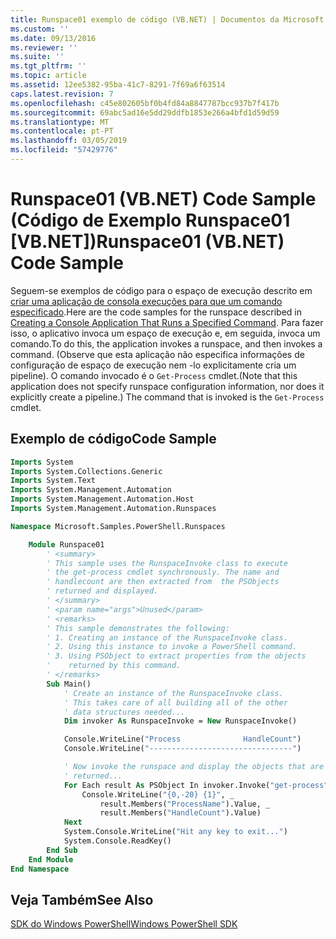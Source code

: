 ```yaml
---
title: Runspace01 exemplo de código (VB.NET) | Documentos da Microsoft
ms.custom: ''
ms.date: 09/13/2016
ms.reviewer: ''
ms.suite: ''
ms.tgt_pltfrm: ''
ms.topic: article
ms.assetid: 12ee5382-95ba-41c7-8291-7f69a6f63514
caps.latest.revision: 7
ms.openlocfilehash: c45e802605bf0b4fd84a8847787bcc937b7f417b
ms.sourcegitcommit: 69abc5ad16e5dd29ddfb1853e266a4bfd1d59d59
ms.translationtype: MT
ms.contentlocale: pt-PT
ms.lasthandoff: 03/05/2019
ms.locfileid: "57429776"
---
```

# <a name="runspace01-vbnet-code-sample"></a><span data-ttu-id="b52ed-102">Runspace01 (VB.NET) Code Sample (Código de Exemplo Runspace01 [VB.NET])</span><span class="sxs-lookup"><span data-stu-id="b52ed-102">Runspace01 (VB.NET) Code Sample</span></span>

<span data-ttu-id="b52ed-103">Seguem-se exemplos de código para o espaço de execução descrito em [criar uma aplicação de consola execuções para que um comando especificado](http://msdn.microsoft.com/en-us/793a6570-a072-4799-840b-172f28ce620e).</span><span class="sxs-lookup"><span data-stu-id="b52ed-103">Here are the code samples for the runspace described in [Creating a Console Application That Runs a Specified Command](http://msdn.microsoft.com/en-us/793a6570-a072-4799-840b-172f28ce620e).</span></span> <span data-ttu-id="b52ed-104">Para fazer isso, o aplicativo invoca um espaço de execução e, em seguida, invoca um comando.</span><span class="sxs-lookup"><span data-stu-id="b52ed-104">To do this, the application invokes a runspace, and then invokes a command.</span></span> <span data-ttu-id="b52ed-105">(Observe que esta aplicação não especifica informações de configuração de espaço de execução nem -lo explicitamente cria um pipeline). O comando invocado é o `Get-Process` cmdlet.</span><span class="sxs-lookup"><span data-stu-id="b52ed-105">(Note that this application does not specify runspace configuration information, nor does it explicitly create a pipeline.) The command that is invoked is the `Get-Process` cmdlet.</span></span>

## <a name="code-sample"></a><span data-ttu-id="b52ed-106">Exemplo de código</span><span class="sxs-lookup"><span data-stu-id="b52ed-106">Code Sample</span></span>

```vb
Imports System
Imports System.Collections.Generic
Imports System.Text
Imports System.Management.Automation
Imports System.Management.Automation.Host
Imports System.Management.Automation.Runspaces

Namespace Microsoft.Samples.PowerShell.Runspaces

    Module Runspace01
        ' <summary>
        ' This sample uses the RunspaceInvoke class to execute
        ' the get-process cmdlet synchronously. The name and
        ' handlecount are then extracted from  the PSObjects
        ' returned and displayed.
        ' </summary>
        ' <param name="args">Unused</param>
        ' <remarks>
        ' This sample demonstrates the following:
        ' 1. Creating an instance of the RunspaceInvoke class.
        ' 2. Using this instance to invoke a PowerShell command.
        ' 3. Using PSObject to extract properties from the objects
        '    returned by this command.
        ' </remarks>
        Sub Main()
            ' Create an instance of the RunspaceInvoke class.
            ' This takes care of all building all of the other
            ' data structures needed...
            Dim invoker As RunspaceInvoke = New RunspaceInvoke()

            Console.WriteLine("Process              HandleCount")
            Console.WriteLine("--------------------------------")

            ' Now invoke the runspace and display the objects that are
            ' returned...
            For Each result As PSObject In invoker.Invoke("get-process")
                Console.WriteLine("{0,-20} {1}", _
                    result.Members("ProcessName").Value, _
                    result.Members("HandleCount").Value)
            Next
            System.Console.WriteLine("Hit any key to exit...")
            System.Console.ReadKey()
        End Sub
    End Module
End Namespace
```

<!-- TODO!!!: [!code-csharp[Runspace01.vb](../../powershell-sdk-samples/SDK-2.0/vb/Runspace01/Runspace01.vb#L09-L53 "Runspace01.vb")] -->

## <a name="see-also"></a><span data-ttu-id="b52ed-107">Veja Também</span><span class="sxs-lookup"><span data-stu-id="b52ed-107">See Also</span></span>

[<span data-ttu-id="b52ed-108">SDK do Windows PowerShell</span><span class="sxs-lookup"><span data-stu-id="b52ed-108">Windows PowerShell SDK</span></span>](../windows-powershell-reference.md)